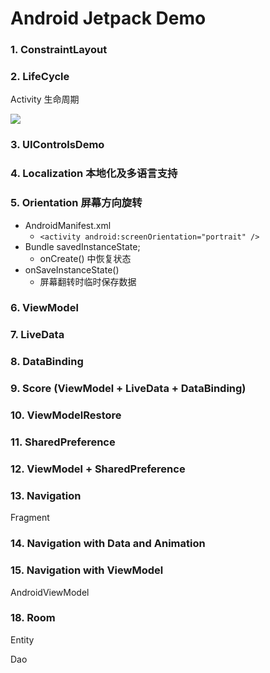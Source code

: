 # Android Jetpack Demo

### 1. ConstraintLayout

### 2. LifeCycle

Activity 生命周期

![](https://cdn.jsdelivr.net/gh/SunYufei/blog@master/android/activity_lifecycle.png)

### 3. UIControlsDemo

### 4. Localization 本地化及多语言支持

### 5. Orientation 屏幕方向旋转

- AndroidManifest.xml
  - `<activity android:screenOrientation="portrait" />`
- Bundle savedInstanceState; 
  - onCreate() 中恢复状态
- onSaveInstanceState() 
  - 屏幕翻转时临时保存数据

### 6. ViewModel

### 7. LiveData

### 8. DataBinding

### 9. Score (ViewModel + LiveData + DataBinding)

### 10. ViewModelRestore

### 11. SharedPreference

### 12. ViewModel + SharedPreference

### 13. Navigation

Fragment

### 14. Navigation with Data and Animation

### 15. Navigation with ViewModel

AndroidViewModel

### 18. Room

Entity

Dao